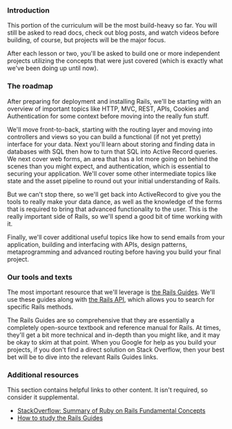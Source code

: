 ### Introduction

This portion of the curriculum will be the most build-heavy so far.  You will still be asked to read docs, check out blog posts, and watch videos before building, of course, but projects will be the major focus.

After each lesson or two, you'll be asked to build one or more independent projects utilizing the concepts that were just covered (which is exactly what we've been doing up until now).


### The roadmap

After preparing for deployment and installing Rails, we'll be starting with an overview of important topics like HTTP, MVC, REST, APIs, Cookies and Authentication for some context before moving into the really fun stuff.

We'll move front-to-back, starting with the routing layer and moving into controllers and views so you can build a functional (if not yet pretty) interface for your data.  Next you'll learn about storing and finding data in databases with SQL then how to turn that SQL into Active Record queries.  We next cover web forms, an area that has a lot more going on behind the scenes than you might expect, and authentication, which is essential to securing your application.  We'll cover some other intermediate topics like state and the asset pipeline to round out your initial understanding of Rails.

But we can't stop there, so we'll get back into ActiveRecord to give you the tools to really make your data dance, as well as the knowledge of the forms that is required to bring that advanced functionality to the user.  This is the really important side of Rails, so we'll spend a good bit of time working with it.

Finally, we'll cover additional useful topics like how to send emails from your application, building and interfacing with APIs, design patterns, metaprogramming and advanced routing before having you build your final project.

### Our tools and texts

The most important resource that we'll leverage is [the Rails Guides](http://guides.rubyonrails.org/). We'll use these guides along with [the Rails API](https://api.rubyonrails.org/classes/ActionView/Helpers/FormHelper.html), which allows you to search for specific Rails methods.

The Rails Guides are so comprehensive that they are essentially a completely open-source textbook and reference manual for Rails.  At times, they'll get a bit more technical and in-depth than you might like, and it may be okay to skim at that point.  When you Google for help as you build your projects, if you don't find a direct solution on Stack Overflow, then your best bet will be to dive into the relevant Rails Guides links.


### Additional resources
This section contains helpful links to other content. It isn't required, so consider it supplemental.

* [StackOverflow: Summary of Ruby on Rails Fundamental Concepts](http://stackoverflow.com/questions/5205002/summary-of-ruby-on-rails-fundamental-concepts)
* [How to study the Rails Guides](http://www.sihui.io/how-to-study-the-rails-guides/)